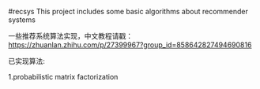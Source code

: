 #recsys
This project includes some basic algorithms about recommender systems

一些推荐系统算法实现，中文教程请戳：https://zhuanlan.zhihu.com/p/27399967?group_id=858642827494690816

已实现算法:

1.probabilistic matrix factorization

